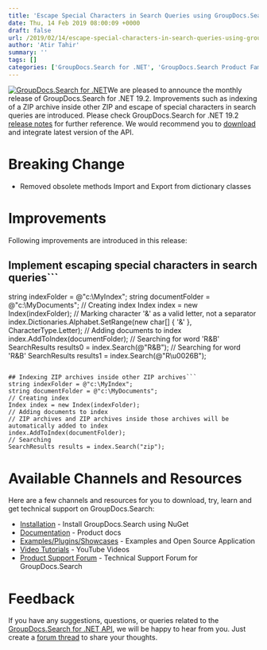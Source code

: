 ```yaml
---
title: 'Escape Special Characters in Search Queries using GroupDocs.Search for .NET 19.2'
date: Thu, 14 Feb 2019 08:00:09 +0000
draft: false
url: /2019/02/14/escape-special-characters-in-search-queries-using-groupdocs.search-for-.net-19.2/
author: 'Atir Tahir'
summary: ''
tags: []
categories: ['GroupDocs.Search for .NET', 'GroupDocs.Search Product Family']
---
```


[![GroupDocs.Search for .NET](http://blog.groupdocs.com/wp-content/uploads/sites/4/2017/04/groupdocs-search-net.png)](https://www.groupdocs.com/products/search/net)We are pleased to announce the monthly release of GroupDocs.Search for .NET 19.2. Improvements such as indexing of a ZIP archive inside other ZIP and escape of special characters in search queries are introduced. Please check GroupDocs.Search for .NET 19.2 [release notes](https://docs.groupdocs.com/display/searchnet/GroupDocs.Search+for+.NET+19.2+Release+Notes) for further reference. We would recommend you to [download](https://www.nuget.org/packages/GroupDocs.Search/) and integrate latest version of the API.

# Breaking Change

*   Removed obsolete methods Import and Export from dictionary classes

# Improvements

Following improvements are introduced in this release:

## Implement escaping special characters in search queries```
string indexFolder = @"c:\MyIndex";
string documentFolder = @"c:\MyDocuments";
// Creating index
Index index = new Index(indexFolder);
// Marking character '&' as a valid letter, not a separator
index.Dictionaries.Alphabet.SetRange(new char[] { '&' }, CharacterType.Letter);
// Adding documents to index
index.AddToIndex(documentFolder);
// Searching for word 'R&B'
SearchResults results0 = index.Search(@"R\&B");
// Searching for word 'R&B'
SearchResults results1 = index.Search(@"R\u0026B");
```

## Indexing ZIP archives inside other ZIP archives```
string indexFolder = @"c:\MyIndex";
string documentFolder = @"c:\MyDocuments";
// Creating index
Index index = new Index(indexFolder);
// Adding documents to index
// ZIP archives and ZIP archives inside those archives will be automatically added to index
index.AddToIndex(documentFolder);
// Searching
SearchResults results = index.Search("zip");
```

# Available Channels and Resources

Here are a few channels and resources for you to download, try, learn and get technical support on GroupDocs.Search:

*   [Installation](https://www.nuget.org/packages/GroupDocs.Search/ "GroupDocs.Search Nuget Package") - Install GroupDocs.Search using NuGet
*   [Documentation](https://docs.groupdocs.com/display/searchnet/Getting+Started "GroupDocs.Search Documentation") - Product docs
*   [Examples/Plugins/Showcases](https://github.com/groupdocs-search/GroupDocs.Search-for-.NET "How to use Search API") - Examples and Open Source Application
*   [Video Tutorials](https://www.youtube.com/playlist?list=PL25CTxMCj5vMZGPsZX-FCtRM_UBXdLT9h "Search API video Tutorials") - YouTube Videos
*   [Product Support Forum](https://forum.groupdocs.com/c/search "GroupDocs.Search Forum") - Technical Support Forum for GroupDocs.Search

# Feedback

If you have any suggestions, questions, or queries related to the [GroupDocs.Search for .NET API](https://products.groupdocs.com/search/net), we will be happy to hear from you. Just create a [forum thread](https://forum.groupdocs.com/c/search) to share your thoughts.




